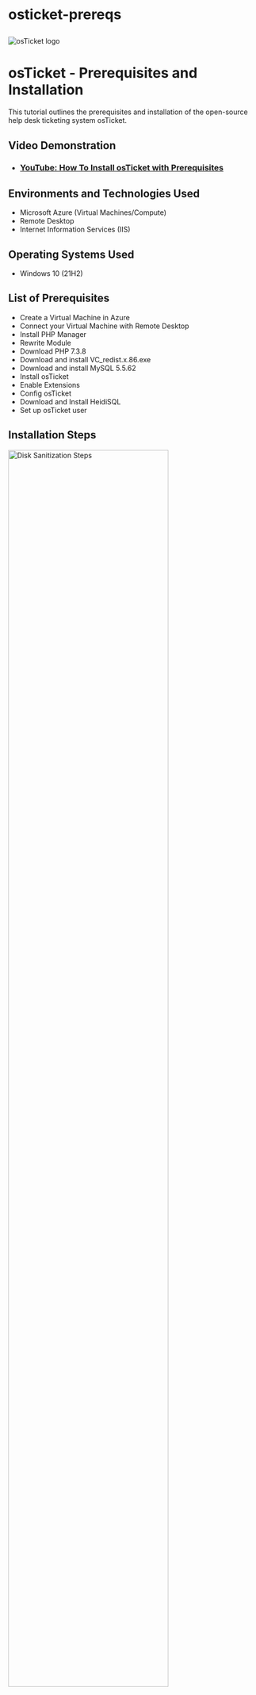 # osticket-prereqs<p align="center">
<img src="https://i.imgur.com/Clzj7Xs.png" alt="osTicket logo"/>
</p>

<h1>osTicket - Prerequisites and Installation</h1>
This tutorial outlines the prerequisites and installation of the open-source help desk ticketing system osTicket.<br />


<h2>Video Demonstration</h2>

- ### [YouTube: How To Install osTicket with Prerequisites](https://www.youtube.com)

<h2>Environments and Technologies Used</h2>

- Microsoft Azure (Virtual Machines/Compute)
- Remote Desktop
- Internet Information Services (IIS)

<h2>Operating Systems Used </h2>

- Windows 10</b> (21H2)

<h2>List of Prerequisites</h2>

- Create a Virtual Machine in Azure 
- Connect your Virtual Machine with Remote Desktop 
- Install PHP Manager 
- Rewrite Module 
- Download PHP 7.3.8
- Download and install VC_redist.x.86.exe
- Download and install MySQL 5.5.62
- Install osTicket 
- Enable Extensions 
- Config osTicket
- Download and Install HeidiSQL
- Set up osTicket user 

<h2>Installation Steps</h2>

<p>
<img src="https://i.imgur.com/nykwEgi.png" height="80%" width="80%" alt="Disk Sanitization Steps"/>
</p>
<p>
Create a FREE Microsoft Azure account, Once your account is set up search "Resource Group" and Create a resource group with the name "RG-osTicket" 
</p>
<br />

<p>
<img src="https://i.imgur.com/SuxE71p.png" height="80%" width="80%" alt="Disk Sanitization Steps"/>
</p>
<p>
Create a Virtual Machine, by searching VM. Use the Resource Group we created in step 1 "RG-osTicket". Name our new VM (Vitural Machine) VM-osTicket. Keep the region local to you. Mine is (US) East US. Scroll down to Image, and install in Windows 10 Pro, and change the size to " 2 Vcpus 16 GiB Memory for a faster processing speed. Create a VM Log in, Example Username: labuser, password: !!!Password1. * Remember your log in information. Now confirm licensing at the bottom of the page and create you new Virtual Machine. 
</p>
<br />

<p>
<img src="https://i.imgur.com/ghy0lXc.png" height="80%" width="80%" alt="Disk Sanitization Steps"/>
</p>
<p>
Now that your Virtual Machine is created, we'll need to log into it. Search VM on Azure, and copy the public IP address. 
</p>
<br />

<p>
<img src="https://i.imgur.com/OroSSmX.png" height="80%" width="80%" alt="Disk Sanitization Steps"/>
</p>
<p>
For Mac users you can go to the app store and download "Microsoft Remote Desktop" for FREE. Once the application is installed. Add our VM-OSTICKET machine. PC Name: Will be the public IP Address. 
</p>
<br />

<p>
<img src="https://i.imgur.com/R7PUqk9.png" height="80%" width="80%" alt="Disk Sanitization Steps"/>
</p>
<p>
Now log in, using the VM-OSTICKET username and password you created. * I hope you remembered this :) 
</p>
<br />

<p>
<img src="https://i.imgur.com/G8ZFkj1.png" height="80%" width="80%" alt="Disk Sanitization Steps"/>
</p>
<p>
Before installing PHP, We need to enable IIS in window with CGI ( Internet Information Services) * It is a web server that allow the VM to Serve up websites. OSTicket is web base). Right Click start, then search Control Panel, then Programs, click "Turn windows features on or off", Scroll down to IIS, Hit the +, and again + on World Wide Web Services. We will need to then click the + on Application Development Features and Mark "CGI" CGI lets us install PHP. OSTicket runs off of PHP.  
</p>
<br />

<p>
<img src="https://i.imgur.com/lG8VhnK.png" height="80%" width="80%" alt="Disk Sanitization Steps"/>
</p>
<p>
We are ready to download, PHP Manager. PHPManagerForIIS_V1.5.0.msi
</p>
<br />

<p>
<img src="https://i.imgur.com/Kyfark1.png" height="80%" width="80%" alt="Disk Sanitization Steps"/>
</p>
<p>
Download, the rewrite module at Rewrite_amd64_en-us.msi
</p>
<br />

<p>
<img src="https://i.imgur.com/paojyql.png" height="80%" width="80%" alt="Disk Sanitization Steps"/>
</p>
<p>
Download, the rewrite module at Rewrite_amd64_en-us.msi This allows a special config for OSTicket. Create Directory in a new folder on C: Drive called PHP
</p>
<br />

<p>
<img src="https://i.imgur.com/9JqgCEk.png" height="80%" width="80%" alt="Disk Sanitization Steps"/>
</p>
<p>
Download PHP 7.3.8 (php-7.3.8-nts-Win32-VC15-x86.zip) Once downloaded, ExactALL in the Newly created PHP folder. 
</p>
<br />

<p>
<img src="https://i.imgur.com/StGXAzn.png" height="80%" width="80%" alt="Disk Sanitization Steps"/>
</p>
<p>
We need to now download and install VC_redist.x86.exe. This is required by PHP
</p>
<br />

<p>
<img src="https://i.imgur.com/nvOXWYy.png" height="80%" width="80%" alt="Disk Sanitization Steps"/>
</p>
<p>
Let's Download and install MySQL 5.5.62 (mysql-5.5.62-win32) Go to Typical Setup, Launch Configuration Wizard (after install) Standard Configuration, Password1. Then Execute. Keep your PW, Username will be Root. * This is installing a database on the VM to storage user information. 
</p>
<br />
  
<p>
<img src="https://i.imgur.com/Kj6YNdm.png" height="80%" width="80%" alt="Disk Sanitization Steps"/>
</p>
<p>
Time to do some configurations on IIS. Make sure to run as Admin. Register new PHP Verison Located in the newly created PHP folder in C: Drive. * Restart IIS 
</p>
<br />
  
<p>
<img src="https://i.imgur.com/wsd0DgQ.png" height="80%" width="80%" alt="Disk Sanitization Steps"/>
</p>
<p>
 Download osTicket, unzip and drag the upload folder into "inetpub/ wwwroot 
</p>
<br />
  
<p>
<img src="https://i.imgur.com/EnRENFf.png" height="80%" width="80%" alt="Disk Sanitization Steps"/>
</p>
<p>
 Rename the upload folder "osTicket. Next go to sites, default web site, osTicket. On the right side of IIS you will see browse *:80 (http)
</p>
<br />
  
<p>
<img src="https://i.imgur.com/1bUuGIY.png" height="80%" width="80%" alt="Disk Sanitization Steps"/>
</p>
<p>
 Now that osTicket is installed, we need to enable a few missing extensions. Go to PHP Manager, Click enable extensions.  
</p>
<br />

<p>
<img src="https://i.imgur.com/qXjOVhk.png" height="80%" width="80%" alt="Disk Sanitization Steps"/>
</p>
<p> 
Now Enable: php_imap.dll , Enable: php_intl.dll, Enable: php_opcache.dll and Refresh the osTicket site in your PHP Manager. 
</p>
<br />

<p>
<img src="https://i.imgur.com/vHDbUEL.png" height="80%" width="80%" alt="Disk Sanitization Steps"/>
</p>
<p> 
Rename, ost-samepleconfig.php to ost-config.php
</p>
<br />


<p>
<img src="https://i.imgur.com/vTjeVnc.png" height="80%" width="80%" alt="Disk Sanitization Steps"/>
</p>
<p> 
We need to now assign permission to our admin users. Disable inheritance  "Remove all" and add New Permission for "Everyone ALL. This will make sure everyone has access to the file. 
</p>
<br />

<p>
<img src="https://i.imgur.com/LCZXQAx.png" height="80%" width="80%" alt="Disk Sanitization Steps"/>
</p>
<p> 
Everyone has permissions to the file, Let's set up osTicket. Helpdesk name: Richard Help Desk, The email is random and is only used to log in. Richard@helper.com. Next we will set up our Admin, using Richard and Richard@gmail.com again this is only used to log in. *Don't forget the PW. Password1
</p>
<br />

<p>
<img src="https://i.imgur.com/27z1NOT.png" height="80%" width="80%" alt="Disk Sanitization Steps"/>
</p>
<p> 
Before we can coutine we need to install the database. Which will allow us to connected to the server. Download HeidiSQL and create a New connection to the database and put in your password under the username root. 
</p>
<br />

<p>
<img src="https://i.imgur.com/5a3p3sN.png" height="80%" width="80%" alt="Disk Sanitization Steps"/>
</p>
<p> 
We need to fill in the "MySQL Database, Username, Password and create a new database in HeidiSQL called osTicket, by right clicking on unamed, create new and database. Once completed we should be good to install. 
</p>
<br />

<p>
<img src="https://i.imgur.com/SxOT6LT.png" height="80%" width="80%" alt="Disk Sanitization Steps"/>
</p>
<p> 
osTicket is now installed, let's clean it up. By going to wwwroot/inetpub/osTicket and delete the "Setup" folder. Now go back to wwwroot/osTicket/include/ ost-config.php set back to read only
</p>

<p>
<img src="https://i.imgur.com/WEgF8OR.png" height="80%" width="80%" alt="Disk Sanitization Steps"/>
</p>
<p> 
Let's test the URL http://localhost/osTicket/scp/login.php. Use the same log in Richard@gmail.com and the PW.  
</p>
<br />

This completes the installation of osTicket!
